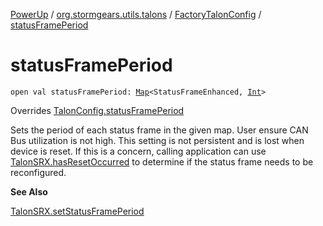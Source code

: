 [PowerUp](../../index.md) / [org.stormgears.utils.talons](../index.md) / [FactoryTalonConfig](index.md) / [statusFramePeriod](./status-frame-period.md)

# statusFramePeriod

`open val statusFramePeriod: `[`Map`](https://kotlinlang.org/api/latest/jvm/stdlib/kotlin.collections/-map/index.html)`<StatusFrameEnhanced, `[`Int`](https://kotlinlang.org/api/latest/jvm/stdlib/kotlin/-int/index.html)`>`

Overrides [TalonConfig.statusFramePeriod](../-talon-config/status-frame-period.md)

Sets the period of each status frame in the given map. User ensure CAN Bus utilization is not high. This setting
is not persistent and is lost when device is reset. If this is a concern, calling application can use
[TalonSRX.hasResetOccurred](#) to determine if the status frame needs to be reconfigured.

**See Also**

[TalonSRX.setStatusFramePeriod](#)

